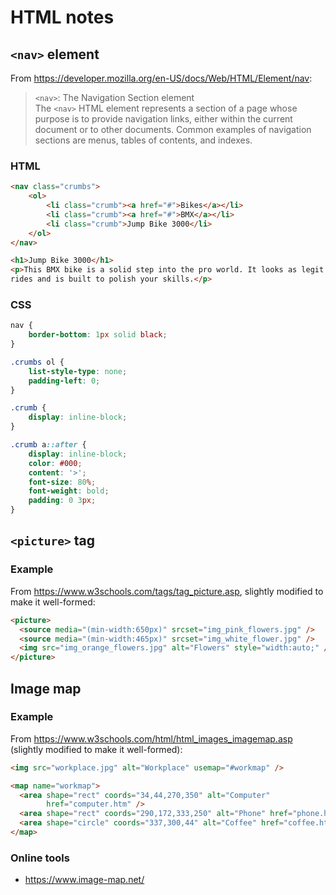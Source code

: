 # HTML notes

## `<nav>` element

From <https://developer.mozilla.org/en-US/docs/Web/HTML/Element/nav>:

> `<nav>`: The Navigation Section element\
> The `<nav>` HTML element represents a section of a page whose purpose is to 
> provide navigation links, either within the current document or to other 
> documents. Common examples of navigation sections are menus, tables of 
> contents, and indexes.

### HTML

``` html
<nav class="crumbs">
    <ol>
        <li class="crumb"><a href="#">Bikes</a></li>
        <li class="crumb"><a href="#">BMX</a></li>
        <li class="crumb">Jump Bike 3000</li>
    </ol>
</nav>

<h1>Jump Bike 3000</h1>
<p>This BMX bike is a solid step into the pro world. It looks as legit as it 
rides and is built to polish your skills.</p>
```

### CSS

``` css
nav {
    border-bottom: 1px solid black;
}

.crumbs ol {
    list-style-type: none;
    padding-left: 0;
}

.crumb {
    display: inline-block;
}

.crumb a::after {
    display: inline-block;
    color: #000;
    content: '>';
    font-size: 80%;
    font-weight: bold;
    padding: 0 3px;
}
```

## `<picture>` tag

### Example

From <https://www.w3schools.com/tags/tag_picture.asp>, slightly modified to 
make it well-formed:

``` html
<picture>
  <source media="(min-width:650px)" srcset="img_pink_flowers.jpg" />
  <source media="(min-width:465px)" srcset="img_white_flower.jpg" />
  <img src="img_orange_flowers.jpg" alt="Flowers" style="width:auto;" />
</picture>
```

## Image map

### Example

From <https://www.w3schools.com/html/html_images_imagemap.asp> (slightly 
modified to make it well-formed):

``` html
<img src="workplace.jpg" alt="Workplace" usemap="#workmap" />

<map name="workmap">
  <area shape="rect" coords="34,44,270,350" alt="Computer"
        href="computer.htm" />
  <area shape="rect" coords="290,172,333,250" alt="Phone" href="phone.htm" />
  <area shape="circle" coords="337,300,44" alt="Coffee" href="coffee.htm" />
</map>
```

### Online tools

  - <https://www.image-map.net/>

    <!--
    File ID: 768ecc56-a468-11ec-829f-e1390173a2b6
    vim: set ts=2 sw=2 sts=2 tw=79 et fo=tcqw fenc=utf8 :
    vim: set com=b\:#,fb\:-,fb\:*,n\:> ft=markdown :
    -->
